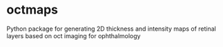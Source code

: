 # octmaps
Python package for generating 2D thickness and intensity maps of retinal layers based on oct imaging for ophthalmology
